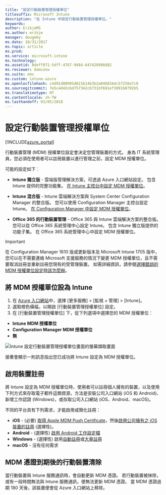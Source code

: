 ```yaml
---
title: "設定行動裝置管理授權單位"
titlesuffix: Microsoft Intune
description: "在 Intune 中設定行動裝置管理授權單位。"
keywords: 
author: ErikjeMS
ms.author: erikje
manager: dougeby
ms.date: 10/31/2017
ms.topic: article
ms.prod: 
ms.service: microsoft-intune
ms.technology: 
ms.assetid: 8deff871-5dff-4767-9484-647428998d82
ms.reviewer: damionw
ms.suite: ems
ms.custom: intune-azure
ms.openlocfilehash: c4d91d00995d821b14b3b2a04681b4c57258a7c0
ms.sourcegitcommit: 7e5c4d43cbd757342cb731bf691ef3891b0792b5
ms.translationtype: HT
ms.contentlocale: zh-TW
ms.lasthandoff: 03/05/2018
---
```

# <a name="set-the-mobile-device-management-authority"></a>設定行動裝置管理授權單位

[!INCLUDE[azure_portal](./includes/azure_portal.md)]

行動裝置管理 (MDM) 授權單位設定會決定您管理裝置的方式。 身為 IT 系統管理員，您必須在使用者可以註冊裝置以進行管理之前，設定 MDM 授權單位。

可能的設定如下︰

- **Intune 獨立版** - 雲端版管理解決方案，可透過 Azure 入口網站設定。 包含 Intune 提供的完整功能集。 [在 Intune 主控台中設定 MDM 授權單位](#set-mdm-authority-to-intune)。

- **Intune 混合版** - Intune 雲端解決方案與 System Center Configuration Manager 的整合版。 您可以使用 Configuration Manager 主控台設定 Intune。 [在 Configuration Manager 中設定 MDM 授權單位](https://docs.microsoft.com/sccm/mdm/deploy-use/configure-intune-subscription)。

- **Office 365 的行動裝置管理** - Office 365 與 Intune 雲端解決方案的整合版。 您可以從 Office 365 系統管理中心設定 Intune。 包含 Intune 獨立版提供的功能子集。 在 Office 365 系統管理中心中設定 MDM 授權單位。

>[!IMPORTANT]    
在 Configuration Manager 1610 版或更新版本及 Microsoft Intune 1705 版中，您可以在不需要連絡 Microsoft 支援服務的情況下變更 MDM 授權單位，且不需要取消註冊並重新註冊您現有的受管理裝置。 如需詳細資訊，請參閱[選擇錯誤的 MDM 授權單位設定時該怎麼辦](/intune-classic/deploy-use/prerequisites-for-enrollment#what-to-do-if-you-choose-the-wrong-mdm-authority-setting)。

## <a name="set-mdm-authority-to-intune"></a>將 MDM 授權單位設為 Intune

1. 在 [Azure 入口網站](https://portal.azure.com)中，選擇 [更多服務] > [監視 + 管理] > [Intune]。
2. 選取橙色橫幅，以開啟 [行動裝置管理授權單位] 設定。
3. 在 [行動裝置管理授權單位] 下，從下列選項中選擇您的 MDM 授權單位：
  - **Intune MDM 授權單位**
  - **Configuration Manager MDM 授權單位**
  - **無**

  ![Intune 設定行動裝置管理授權單位畫面的螢幕擷取畫面](media/set-mdm-auth.png)

  接著會顯示一則訊息指出您已成功將 Intune 設定為 MDM 授權單位。

## <a name="enable-device-enrollment"></a>啟用裝置註冊

將 Intune 設定為 MDM 授權單位時，使用者可以註冊個人擁有的裝置，以及使用下列方式來存取電子郵件這類資源，方法是安裝公司入口網站 (iOS 和 Android)、新增工作認證 (Windows)，或存取公司入口網站 (iOS、Android、macOS)。

不同的平台具有下列需求，才能啟用或簡化註冊：
- **iOS** - (必要) [取得 Apple MDM Push Certificate](apple-mdm-push-certificate-get.md)，然後[啟用公司擁有之 iOS 裝置的註冊](ios-enroll.md) (選擇性)。
- **Android** - (選擇性) [啟用 Android 工作設定檔](android-enroll.md)
- **Windows** - (選擇性) 啟用[自動註冊](windows-enroll.md)或[大量註冊](windows-bulk-enroll.md)
- **macOS** - 沒有任何需求


## <a name="mobile-device-cleanup-after-mdm-certificate-expiration"></a>MDM 憑證到期後的行動裝置清除

當行動裝置與 Intune 服務通訊時，會自動更新 MDM 憑證。 若行動裝置被抹除，或有一段時間無法與 Intune 服務通訊，便無法更新 MDM 憑證。 當 MDM 憑證過期 180 天後，該裝置便會從 Azure 入口網站上移除。
